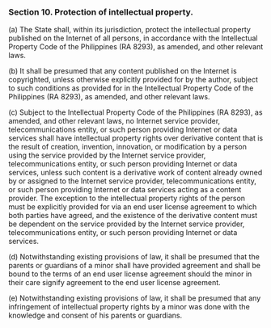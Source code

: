 ### Section 10. Protection of intellectual property.

(a) The State shall, within its jurisdiction, protect the intellectual property published on the Internet of all persons, in accordance with the Intellectual
Property Code of the Philippines (RA 8293), as amended, and other relevant laws.

(b) It shall be presumed that any content published on the Internet is copyrighted, unless otherwise explicitly provided for by the author, subject to such
conditions as provided for in the Intellectual Property Code of the Philippines (RA 8293), as amended, and other relevant laws.

(c) Subject to the Intellectual Property Code of the Philippines (RA 8293), as amended, and other relevant laws, no Internet service provider, telecommunications
entity, or such person providing Internet or data services shall have intellectual property rights over derivative content that is the result of creation,
invention, innovation, or modification by a person using the service provided by the Internet service provider, telecommunications entity, or such person
providing Internet or data services, unless such content is a derivative work of content already owned by or assigned to the Internet service provider,
telecommunications entity, or such person providing Internet or data services acting as a content provider. The exception to the intellectual property rights
of the person must be explicitly provided for via an end user license agreement to which both parties have agreed, and the existence of the derivative content
must be dependent on the service provided by the Internet service provider, telecommunications entity, or such person providing Internet or data services.

(d) Notwithstanding existing provisions of law, it shall be presumed that the parents or guardians of a minor shall have provided agreement and shall be
bound to the terms of an end user license agreement should the minor in their care signify agreement to the end user license agreement.

(e) Notwithstanding existing provisions of law, it shall be presumed that any infringement of intellectual property rights by a minor was done with the
knowledge and consent of his parents or guardians.
